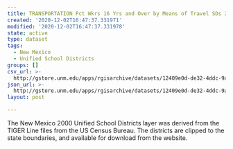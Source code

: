 ```yaml
---
title: TRANSPORTATION Pct Wkrs 16 Yrs and Over by Means of Travel SDs 2000
created: '2020-12-02T16:47:37.331971'
modified: '2020-12-02T16:47:37.331978'
state: active
type: dataset
tags:
  - New Mexico
  - Unified School Districts
groups: []
csv_url: >-
  http://gstore.unm.edu/apps/rgisarchive/datasets/12409e0d-de32-4ddc-9aa1-de78324b46f0/ksd297data871466944_schd_view.derived.csv
json_url: >-
  http://gstore.unm.edu/apps/rgisarchive/datasets/12409e0d-de32-4ddc-9aa1-de78324b46f0/ksd297data871466944_schd_view.derived.json
layout: post

---
```

The New Mexico 2000 Unified School Districts layer was derived from  the TIGER Line files from the US Census Bureau. The districts are clipped to the state boundaries, and available for download from the website.
